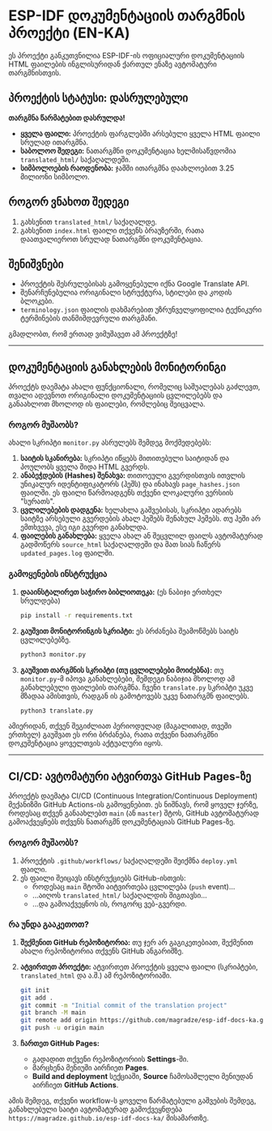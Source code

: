# ESP-IDF დოკუმენტაციის თარგმნის პროექტი (EN-KA)

ეს პროექტი განკუთვნილია ESP-IDF-ის ოფიციალური დოკუმენტაციის HTML ფაილების ინგლისურიდან ქართულ ენაზე ავტომატური თარგმნისთვის.

## პროექტის სტატუსი: დასრულებული

**თარგმნა წარმატებით დასრულდა!**

- **ყველა ფაილი:** პროექტის ფარგლებში არსებული ყველა HTML ფაილი სრულად ითარგმნა.
- **საბოლოო შედეგი:** ნათარგმნი დოკუმენტაცია ხელმისაწვდომია `translated_html/` საქაღალდეში.
- **სიმბოლოების რაოდენობა:** ჯამში ითარგმნა დაახლოებით 3.25 მილიონი სიმბოლო.

## როგორ ვნახოთ შედეგი

1. გახსენით `translated_html/` საქაღალდე.
2. გახსენით `index.html` ფაილი თქვენს ბრაუზერში, რათა დაათვალიეროთ სრულად ნათარგმნი დოკუმენტაცია.

## შენიშვნები

- პროექტის შესრულებისას გამოყენებული იქნა Google Translate API.
- შენარჩუნებულია ორიგინალი სტრუქტურა, სტილები და კოდის ბლოკები.
- `terminology.json` ფაილის დახმარებით უზრუნველყოფილია ტექნიკური ტერმინების თანმიმდევრული თარგმანი.

გმადლობთ, რომ ერთად ვიმუშავეთ ამ პროექტზე!

---

## დოკუმენტაციის განახლების მონიტორინგი

პროექტს დაემატა ახალი ფუნქციონალი, რომელიც საშუალებას გაძლევთ, თვალი ადევნოთ ორიგინალი დოკუმენტაციის ცვლილებებს და განაახლოთ მხოლოდ ის ფაილები, რომლებიც შეიცვალა.

### როგორ მუშაობს?

ახალი სკრიპტი `monitor.py` ასრულებს შემდეგ მოქმედებებს:

1. **საიტის სკანირება:** სკრიპტი იწყებს მითითებული საიტიდან და პოულობს ყველა შიდა HTML გვერდს.
2. **ანაბეჭდების (Hashes) შენახვა:** თითოეული გვერდისთვის ითვლის უნიკალურ იდენტიფიკატორს (ჰეშს) და ინახავს `page_hashes.json` ფაილში. ეს ფაილი წარმოადგენს თქვენი ლოკალური ვერსიის "სურათს".
3. **ცვლილებების დადგენა:** ხელახლა გაშვებისას, სკრიპტი ადარებს საიტზე არსებული გვერდების ახალ ჰეშებს შენახულ ჰეშებს. თუ ჰეში არ ემთხვევა, ესე იგი გვერდი განახლდა.
4. **ფაილების განახლება:** ყველა ახალ ან შეცვლილ ფაილს ავტომატურად გადმოწერს `source_html` საქაღალდეში და მათ სიას ჩაწერს `updated_pages.log` ფაილში.

### გამოყენების ინსტრუქცია

1. **დააინსტალირეთ საჭირო ბიბლიოთეკა:**
    (ეს ნაბიჯი ერთხელ სრულდება)

    ```bash
    pip install -r requirements.txt
    ```

2. **გაუშვით მონიტორინგის სკრიპტი:**
    ეს ბრძანება შეამოწმებს საიტს ცვლილებებზე.

    ```bash
    python3 monitor.py
    ```

3. **გაუშვით თარგმნის სკრიპტი (თუ ცვლილებები მოიძებნა):**
    თუ `monitor.py`-მ იპოვა განახლებები, შემდეგი ნაბიჯია მხოლოდ ამ განახლებული ფაილების თარგმნა. ჩვენი `translate.py` სკრიპტი უკვე მზადაა ამისთვის, რადგან ის გამოტოვებს უკვე ნათარგმნ ფაილებს.

    ```bash
    python3 translate.py
    ```

ამიერიდან, თქვენ შეგიძლიათ პერიოდულად (მაგალითად, თვეში ერთხელ) გაუშვათ ეს ორი ბრძანება, რათა თქვენი ნათარგმნი დოკუმენტაცია ყოველთვის აქტუალური იყოს.

---

## CI/CD: ავტომატური ატვირთვა GitHub Pages-ზე

პროექტს დაემატა CI/CD (Continuous Integration/Continuous Deployment) მექანიზმი GitHub Actions-ის გამოყენებით. ეს ნიშნავს, რომ ყოველ ჯერზე, როდესაც თქვენ განაახლებთ `main` (ან `master`) შტოს, GitHub ავტომატურად გამოაქვეყნებს თქვენს ნათარგმნ დოკუმენტაციას GitHub Pages-ზე.

### როგორ მუშაობს?

1. პროექტის `.github/workflows/` საქაღალდეში შეიქმნა `deploy.yml` ფაილი.
2. ეს ფაილი შეიცავს ინსტრუქციებს GitHub-ისთვის:
    - როდესაც `main` შტოში აიტვირთება ცვლილება (`push` event)...
    - ...აიღოს `translated_html/` საქაღალდის შიგთავსი...
    - ...და გამოაქვეყნოს ის, როგორც ვებ-გვერდი.

### რა უნდა გააკეთოთ?

1. **შექმენით GitHub რეპოზიტორია:** თუ ჯერ არ გაგიკეთებიათ, შექმენით ახალი რეპოზიტორია თქვენს GitHub ანგარიშზე.
2. **ატვირთეთ პროექტი:** ატვირთეთ პროექტის ყველა ფაილი (სკრიპტები, `translated_html` და ა.შ.) ამ რეპოზიტორიაში.

    ```bash
    git init
    git add .
    git commit -m "Initial commit of the translation project"
    git branch -M main
    git remote add origin https://github.com/magradze/esp-idf-docs-ka.git
    git push -u origin main
    ```

3. **ჩართეთ GitHub Pages:**
    - გადადით თქვენი რეპოზიტორიის **Settings**-ში.
    - მარცხენა მენიუში აირჩიეთ **Pages**.
    - **Build and deployment** სექციაში, **Source** ჩამოსაშლელი მენიუდან აირჩიეთ **GitHub Actions**.

ამის შემდეგ, თქვენი workflow-ს ყოველი წარმატებული გაშვების შემდეგ, განახლებული საიტი ავტომატურად გამოქვეყნდება `https://magradze.github.io/esp-idf-docs-ka/` მისამართზე.

